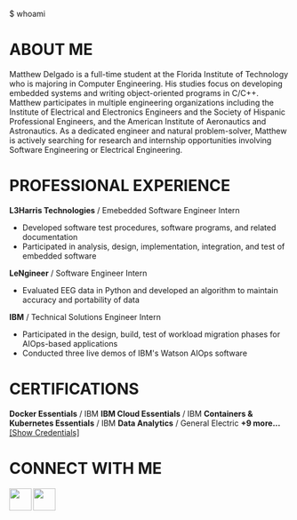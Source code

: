 $ whoami

# ABOUT ME
Matthew Delgado is a full-time student at the Florida Institute of Technology who is majoring in Computer Engineering. His studies focus on developing embedded systems and writing object-oriented programs in C/C++. 
Matthew participates in multiple engineering organizations including the Institute of Electrical and Electronics Engineers and the Society of Hispanic Professional Engineers, and the American Institute of Aeronautics and Astronautics. 
As a dedicated engineer and natural problem-solver, Matthew is actively searching for research and internship opportunities involving Software Engineering or Electrical Engineering.

# PROFESSIONAL EXPERIENCE
**L3Harris Technologies** / Emebedded Software Engineer Intern
* Developed software test procedures, software programs, and related documentation
* Participated in analysis, design, implementation, integration, and test of embedded software

**LeNgineer** / Software Engineer Intern
* Evaluated EEG data in Python and developed an algorithm to maintain accuracy and portability of data

**IBM** / Technical Solutions Engineer Intern
* Participated in the design, build, test of workload migration phases for AIOps-based applications
* Conducted three live demos of IBM's Watson AIOps software

# CERTIFICATIONS
**Docker Essentials** / IBM
**IBM Cloud Essentials** / IBM
**Containers & Kubernetes Essentials** / IBM
**Data Analytics** / General Electric
**+9 more...**
[[Show Credentials]](https://www.linkedin.com/in/matthewdelgado2000/details/certifications/)

# CONNECT WITH ME
<a href="https://www.linkedin.com/in/matthewdelgado2000/">
  <img align="left" width="40px" src="https://cdn.jsdelivr.net/npm/simple-icons@v3/icons/linkedin.svg"  />
</a>
<a href="mailto:mdelgado2020@my.fit.edu">
  <img align="left" width="40px" src="https://cdn.jsdelivr.net/npm/simple-icons@v3/icons/gmail.svg" />
</a>
